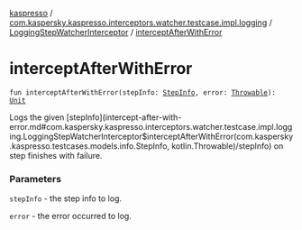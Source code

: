 [kaspresso](../../index.md) / [com.kaspersky.kaspresso.interceptors.watcher.testcase.impl.logging](../index.md) / [LoggingStepWatcherInterceptor](index.md) / [interceptAfterWithError](./intercept-after-with-error.md)

# interceptAfterWithError

`fun interceptAfterWithError(stepInfo: `[`StepInfo`](../../com.kaspersky.kaspresso.testcases.models.info/-step-info/index.md)`, error: `[`Throwable`](https://kotlinlang.org/api/latest/jvm/stdlib/kotlin/-throwable/index.html)`): `[`Unit`](https://kotlinlang.org/api/latest/jvm/stdlib/kotlin/-unit/index.html)

Logs the given [stepInfo](intercept-after-with-error.md#com.kaspersky.kaspresso.interceptors.watcher.testcase.impl.logging.LoggingStepWatcherInterceptor$interceptAfterWithError(com.kaspersky.kaspresso.testcases.models.info.StepInfo, kotlin.Throwable)/stepInfo) on step finishes with failure.

### Parameters

`stepInfo` - the step info to log.

`error` - the error occurred to log.